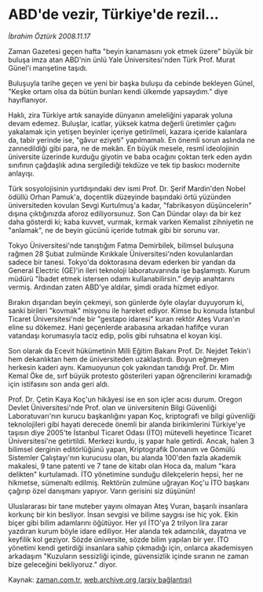 # ABD'de vezir, Türkiye'de rezil...

*İbrahim Öztürk 2008.11.17*

<tr><td class="metin" colspan="2" style="padding-top: 20px; padding-left: 5px; padding-right: 10px;">Zaman Gazetesi geçen hafta "beyin kanamasını yok etmek üzere" büyük bir buluşa imza atan ABD'nin ünlü Yale Üniversitesi'nden Türk Prof. Murat Günel'i manşetine taşıdı.</td></tr><tr><td class="metin" colspan="2" style="padding-top: 20px; padding-left: 5px; padding-right: 10px;"><p> Buluşuyla tarihe geçen ve yeni bir başka buluşu da cebinde bekleyen Günel, "Keşke ortam olsa da bütün bunları kendi ülkemde yapsaydım." diye hayıflanıyor. 
<p> Haklı, zira Türkiye artık sanayide dünyanın ameleliğini yaparak yoluna devam edemez. Buluşlar, icatlar, yüksek katma değerli üretimler çağını yakalamak için yetişen beyinler içeriye getirilmeli, kazara içeride kalanlara da, tabir yerinde ise, "gâvur eziyeti" yapılmamalı. En önemli sorun aslında ne zannedildiği gibi para, ne de mekân. En büyük mesele, resmî ideolojinin üniversite üzerinde kurduğu giyotin ve baba ocağını çoktan terk eden aydın sınıfının çağdaşlık adına sergilediği tekdüze ve tek tip baskıcı modernite anlayışı. 
<p> Türk sosyolojisinin yurtdışındaki dev ismi Prof. Dr. Şerif Mardin'den Nobel ödüllü Orhan Pamuk'a, doçentlik düzeyinde başındaki örtü yüzünden üniversiteden kovulan Sevgi Kurtulmuş'a kadar, "fabrikasyon düşüncelerin" dışına çıktığınızda aforoz ediliyorsunuz. Son Can Dündar olayı da bir kez daha gösterdi ki; kaba kuvvet, vurmak, kırmak varken Kemalist zihniyetin ne "anlamak", ne de beyin gücünü içeride tutmak gibi bir sorunu var. 
<p> Tokyo Üniversitesi'nde tanıştığım Fatma Demirbilek, bilimsel buluşuna rağmen 28 Şubat zulmünde Kırıkkale Üniversitesi'nden kovulanlardan sadece bir tanesi. Tokyo'da doktorasına devam ederken bir yandan da General Electric (GE)'in ileri teknoloji laboratuvarında işe başlamıştı. Kurum müdürü "İbadet etmek istersen odamı kullanabilirsin." deyip anahtarını vermiş. Ardından zaten ABD'ye aldılar, şimdi orada hizmet ediyor. 
<p> Bırakın dışarıdan beyin çekmeyi, son günlerde öyle olaylar duyuyorum ki, sanki birileri "kovmak" misyonu ile hareket ediyor. Kimse bu konuda İstanbul Ticaret Üniversitesi'nde bir "gestapo idaresi" kuran rektör Ateş Vuran'ın eline su dökemez. Hani geçenlerde arabasına arkadan hafifçe vuran vatandaşı korumasıyla taciz edip, polis gibi ruhsatına el koyan kişi. 
<p> Son olarak da Ecevit hükümetinin Milli Eğitim Bakanı Prof. Dr. Nejdet Tekin'i hem dekanlıktan hem de üniversiteden uzaklaştırdı. Boyun eğmeyen herkesin kaderi aynı. Kamuoyunun çok yakından tanıdığı Prof. Dr. Mim Kemal Öke de, sırf büyük protesto gösterileri yapan öğrencilerini kıramadığı için istifasını son anda geri aldı. 
<p> Prof. Dr. Çetin Kaya Koç'un hikâyesi ise en son içler acısı durum. Oregon Devlet Üniversitesi'nde Prof. olan ve üniversitenin Bilgi Güvenliği Laboratuvarı'nın kurucu başkanlığını yapan Koç, kriptografi ve bilgi güvenliği teknolojileri gibi hayati derecede önemli bir alanda birikimlerini Türkiye'ye taşısın diye 2005'te İstanbul Ticaret Odası (İTO) mütevelli heyetince Ticaret Üniversitesi'ne getirtildi. Merkezi kurdu, iş yapar hale getirdi. Ancak, halen 3 bilimsel derginin editörlüğünü yapan, Kriptografik Donanım ve Gömülü Sistemler Çalıştayı'nın kurucusu olan, bu alanda 100'den fazla akademik makalesi, 9 tane patenti ve 7 tane de kitabı olan Hoca da, malum "kara delikten" kurtulamadı. İTO yönetimine sunduğu dilekçelerin hepsi, her ne hikmetse, sümenaltı edilmiş. Rektörün zulmüne uğrayan Koç'u İTO başkanı çağırıp özel danışmanı yapıyor. Varın gerisini siz düşünün!
<p> Uluslararası bir tane muteber yayını olmayan Ateş Vuran, başarılı insanlara korkunç bir kin besliyor. İnsan sevgisi ve bilime saygısı ise hiç yok. Ekin biçer gibi bilim adamlarını öğütüyor. Her yıl İTO'ya 2 trilyon lira zarar yazdıran kurum böyle idare ediliyor. Her alanda tek adamcılık, dayatma ve keyfilik kol geziyor. Sözde üniversite, sözde bilim yapılan bir yer. İTO yönetimi kendi getirdiği insanlara sahip çıkmadığı için, onlarca akademisyen arkadaşım "Kuzuların sessizliği içinde, güvensizlik içinde sıranın ne zaman bize geleceğini bekliyoruz." diyor.<br/></p></p></p></p></p></p></p></p></td></tr>

Kaynak: [zaman.com.tr](http://zaman.com.tr/yazar.do?yazino=761136), [web.archive.org (arşiv bağlantısı)](http://web.archive.org/web/20081221120619/http://www.zaman.com.tr:80/yazar.do?yazino=761136)

